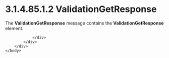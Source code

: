 <html dir="LTR" xmlns:mshelp="http://msdn.microsoft.com/mshelp" xmlns:ddue="http://ddue.schemas.microsoft.com/authoring/2003/5" xmlns:xlink="http://www.w3.org/1999/xlink" xmlns:tool="http://www.microsoft.com/tooltip">
    <head>
        <meta http-equiv="Content-Type" content="text/html; CHARSET=utf-8"></meta>
        <meta name="save" content="history"></meta>
        <title>3.1.4.85.1.2 ValidationGetResponse</title>
        <xml>
            <mshelp:toctitle title="3.1.4.85.1.2 ValidationGetResponse"></mshelp:toctitle>
            <mshelp:rltitle title="[MS-SSMDSWS-15]: ValidationGetResponse"></mshelp:rltitle>
            <mshelp:keyword index="A" term="115fc53f-0e0f-415d-a8d9-27b3c191f51c"></mshelp:keyword>
            <mshelp:attr name="DCSext.ContentType" value="open specification"></mshelp:attr>
            <mshelp:attr name="AssetID" value="115fc53f-0e0f-415d-a8d9-27b3c191f51c"></mshelp:attr>
            <mshelp:attr name="TopicType" value="kbRef"></mshelp:attr>
            <mshelp:attr name="DCSext.Title" value="[MS-SSMDSWS-15]: ValidationGetResponse" />
        </xml>
    </head>
    <body>
        <div id="header">
            <h1 class="heading">3.1.4.85.1.2 ValidationGetResponse</h1>
        </div>
        <div id="mainSection">
            <div id="mainBody">
                <div id="allHistory" class="saveHistory"></div>
                <div id="sectionSection0" class="section" name="collapseableSection">
                    

<p>The <b>ValidationGetResponse</b> message contains the <b>ValidationGetResponse</b>
element.</p>


                </div>
            </div>
        </div>
    </body>
</html>